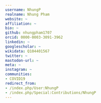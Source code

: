 ```yaml
---
username: NhungP
realname: Nhung Pham
website: ~
affiliation: ~
bio: ~
github: nhungpham1707
orcid: 0000-0003-3091-3962
linkedin: ~
googlescholar: ~
wikidata: Q104401567
twitter: ~
mastodon-url: ~
meta: ~
instagram: ~
communities: 
- COVID19
redirect_from:
- /index.php/User:NhungP
- /index.php/Special:Contributions/NhungP
---
```

